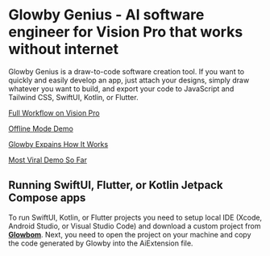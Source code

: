# Glowby Genius - AI software engineer for Vision Pro that works without internet

Glowby Genius is a draw-to-code software creation tool. If you want to quickly and easily develop an app, just attach your designs, simply draw whatever you want to build, and export your code to JavaScript and Tailwind CSS, SwiftUI, Kotlin, or Flutter.

[Full Workflow on Vision Pro](https://twitter.com/GlowbomCorp/status/1765458935535042906)

[Offline Mode Demo](https://twitter.com/jacobilin/status/1766504961339175371)

[Glowby Expains How It Works](https://www.youtube.com/watch?v=wqfLtk2t-T8)

[Most Viral Demo So Far](https://twitter.com/jacobilin/status/1751365686344155250)


## Running SwiftUI, Flutter, or Kotlin Jetpack Compose apps

To run SwiftUI, Kotlin, or Flutter projects you need to setup local IDE (Xcode, Android Studio, or Visual Studio Code) and download a custom project from [**Glowbom**](glowbom.com). Next, you need to open the project on your machine and copy the code generated by Glowby into the AiExtension file.
